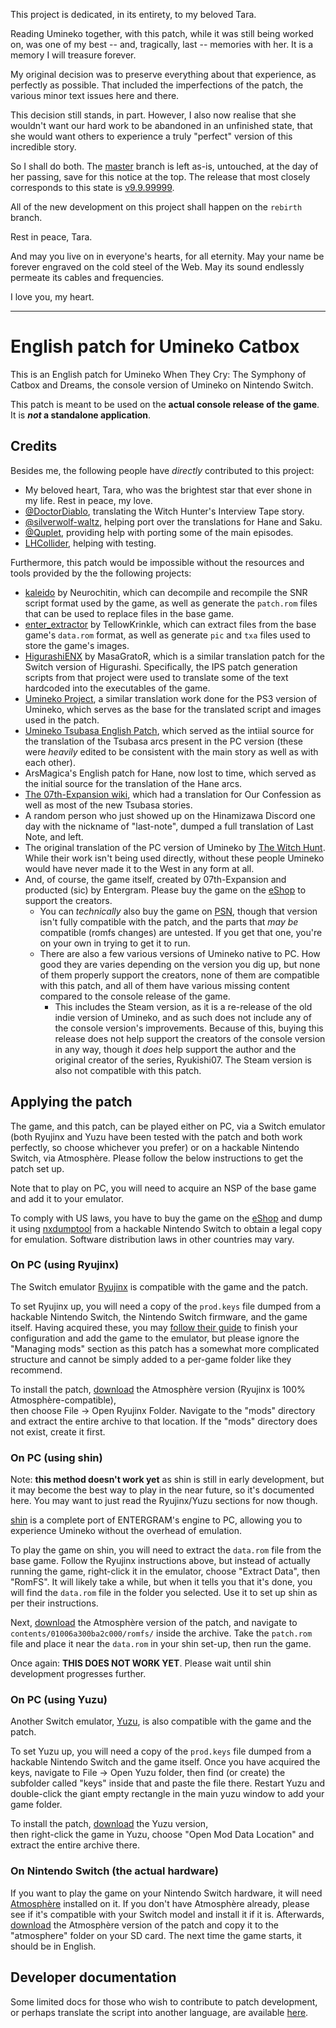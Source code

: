 This project is dedicated, in its entirety, to my beloved Tara.

Reading Umineko together, with this patch, while it was still being worked on,
was one of my best -- and, tragically, last -- memories with her. It is a memory I will treasure forever.

My original decision was to preserve everything about that experience, as perfectly as possible.
That included the imperfections of the patch, the various minor text issues here and there.

This decision still stands, in part. However, I also now realise that she wouldn't want our hard work to be abandoned in an unfinished state,
that she would want others to experience a truly "perfect" version of this incredible story.

So I shall do both. The [master](https://github.com/andOlga/umineko-catbox-english/tree/master) branch is left as-is, untouched, at the day of her passing, save for this notice at the top.
The release that most closely corresponds to this state is [v9.9.99999](https://github.com/andOlga/umineko-catbox-english/releases/tag/v9.9.99999).

All of the new development on this project shall happen on the `rebirth` branch.

Rest in peace, Tara.

And may you live on in everyone's hearts, for all eternity.
May your name be forever engraved on the cold steel of the Web.
May its sound endlessly permeate its cables and frequencies.

I love you, my heart.

---

# English patch for Umineko Catbox

This is an English patch for Umineko When They Cry: The Symphony of Catbox and Dreams, the console version
of Umineko on Nintendo Switch.

This patch is meant to be used on the **actual console release of the game**. It is ***not* a standalone application**.

## Credits

Besides me, the following people have *directly* contributed to this project:
- My beloved heart, Tara, who was the brightest star that ever shone in my life. Rest in peace, my love.
- [@DoctorDiablo](//github.com/doctordiablo), translating the Witch Hunter's Interview Tape story.
- [@silverwolf-waltz](//github.com/silverwolf-waltz), helping port over the translations for Hane and Saku.
- [@Quplet](//github.com/quplet), providing help with porting some of the main episodes.
- [LHCollider](https://www.youtube.com/lhcollider), helping with testing.

Furthermore, this patch would be impossible without the resources and tools provided by the the following projects:

- [kaleido](https://gitlab.com/Neurochitin/kaleido/-/tree/saku/) by Neurochitin, which can decompile and recompile the SNR script format used by the game, as well as generate the `patch.rom` files that can be used to replace files in the base game.
- [enter_extractor](https://github.com/07th-mod/enter_extractor) by TellowKrinkle, which can extract files from the base game's `data.rom` format, as well as generate `pic` and `txa` files used to store the game's images.
- [HigurashiENX](https://github.com/masagrator/HigurashiENX) by MasaGratoR, which is a similar translation patch for the Switch version of Higurashi. Specifically, the IPS patch generation scripts from that project were used to translate some of the text hardcoded into the executables of the game.
- [Umineko Project](https://umineko-project.org), a similar translation work done for the PS3 version of Umineko, which serves as the base for the translated script and images used in the patch.
- [Umineko Tsubasa English Patch](https://uminekotsubasa.github.io/), which served as the intiial source for the translation of the Tsubasa arcs present in the PC version (these were *heavily* edited to be consistent with the main story as well as with each other).
- ArsMagica's English patch for Hane, now lost to time, which served as the initial source for the translation of the Hane arcs.
- [The 07th-Expansion wiki](https://07th-expansion.fandom.com/wiki/07th_Expansion_Wiki), which had a translation for Our Confession as well as most of the new Tsubasa stories.
- A random person who just showed up on the Hinamizawa Discord one day with the nickname of "last-note", dumped a full translation of Last Note, and left.
- The original translation of the PC version of Umineko by [The Witch Hunt](https://witch-hunt.com). While their work isn't being used directly, without these people Umineko would have never made it to the West in any form at all.
- And, of course, the game itself, created by 07th-Expansion and producted (sic) by Entergram. Please buy the game on the [eShop](https://store-jp.nintendo.com/list/software/70010000012343.html) to support the creators.
  - You can *technically* also buy the game on [PSN](https://store.playstation.com/ja-jp/product/JP0741-CUSA16973_00-UMINEKOSAKUZZZZZ), though that version isn't fully compatible with the patch, and the parts that *may be* compatible (romfs changes) are untested. If you get that one, you're on your own in trying to get it to run.
  - There are also a few various versions of Umineko native to PC. How good they are varies depending on the version you dig up, but none of them properly support the creators, none of them are compatible with this patch, and all of them have various missing content compared to the console release of the game.
    - This includes the Steam version, as it is a re-release of the old indie version of Umineko, and as such does not include any of the console version's improvements. Because of this, buying this release does not help support the creators of the console version in any way, though it *does* help support the author and the original creator of the series, Ryukishi07. The Steam version is also not compatible with this patch.

## Applying the patch

The game, and this patch, can be played either on PC, via a Switch emulator
(both Ryujinx and Yuzu have been tested with the patch and both work perfectly, so choose whichever you prefer)
or on a hackable Nintendo Switch, via Atmosphère. Please follow the below instructions to get the patch set up.

Note that to play on PC, you will need to acquire an NSP of the base game and add it to your emulator.

To comply with US laws, you have to buy the game on the [eShop](https://store-jp.nintendo.com/list/software/70010000012343.html) and dump it using [nxdumptool](https://github.com/DarkMatterCore/nxdumptool) from a hackable Nintendo Switch to obtain a legal copy for emulation. Software distribution laws in other countries may vary.

### On PC (using Ryujinx)

The Switch emulator [Ryujinx](https://ryujinx.org/) is compatible with the game and the patch.

To set Ryujinx up, you will need a copy of the `prod.keys` file dumped from a hackable Nintendo Switch, the Nintendo Switch firmware, and the game itself. Having acquired these, you may [follow their guide](https://github.com/Ryujinx/Ryujinx/wiki/Ryujinx-Setup-&-Configuration-Guide) to finish your configuration and add the game to the emulator, but please ignore the "Managing mods" section as this patch has a somewhat more complicated structure and cannot be simply added to a per-game folder like they recommend.

To install the patch, [download](https://github.com/andOlga/umineko-catbox-english/releases/latest/download/patch_atmos.zip) the Atmosphère version (Ryujinx is 100% Atmosphère-compatible),
<br>then choose File -> Open Ryujinx Folder. Navigate to the "mods" directory and extract the entire archive to that location. If the "mods" directory does not exist, create it first.

### On PC (using shin)

Note: **this method doesn't work yet** as shin is still in early development, but it may become the best way to play in the near future, so it's documented here. You may want to just read the Ryujinx/Yuzu sections for now though.

[shin](https://github.com/DCNick3/shin) is a complete port of ENTERGRAM's engine to PC, allowing you to experience Umineko without the overhead of emulation.

To play the game on shin, you will need to extract the `data.rom` file from the base game. Follow the Ryujinx instructions above, but instead of actually running the game, right-click it in the emulator, choose "Extract Data", then "RomFS". It will likely take a while, but when it tells you that it's done, you will find the `data.rom` file in the folder you selected. Use it to set up shin as per their instructions.

Next, [download](https://github.com/andOlga/umineko-catbox-english/releases/latest/download/patch_atmos.zip) the Atmosphère version of the patch, and navigate to `contents/01006a300ba2c000/romfs/` inside the archive. Take the `patch.rom` file and place it near the `data.rom` in your shin set-up, then run the game.

Once again: **THIS DOES NOT WORK YET**. Please wait until shin development progresses further.

### On PC (using Yuzu)
Another Switch emulator, [Yuzu](https://yuzu-emu.org), is also compatible with the game and the patch.

To set Yuzu up, you will need a copy of the `prod.keys` file dumped from a hackable Nintendo Switch and the game itself. Once you have acquired the keys, navigate to File -> Open Yuzu folder, then find (or create) the subfolder called "keys" inside that and paste the file there. Restart Yuzu and double-click the giant empty rectangle in the main yuzu window to add your game folder.

To install the patch, [download](https://github.com/andOlga/umineko-catbox-english/releases/latest/download/patch_yuzu.zip) the Yuzu version,
<br>then right-click the game in Yuzu, choose "Open Mod Data Location" and extract the entire archive there.

### On Nintendo Switch (the actual hardware)

If you want to play the game on your Nintendo Switch hardware, it will need [Atmosphère](https://github.com/Atmosphere-NX/Atmosphere) installed on it.
If you don't have Atmosphère already, please see if it's compatible with your Switch model and install it if it is.
Afterwards, [download](https://github.com/andOlga/umineko-catbox-english/releases/latest/download/patch_atmos.zip) the Atmosphère version of the patch and copy it to the "atmosphere" folder on your SD card.
The next time the game starts, it should be in English.

## Developer documentation

Some limited docs for those who wish to contribute to patch development, or perhaps translate the script into another language, are available [here](CONTRIBUTING.md).
